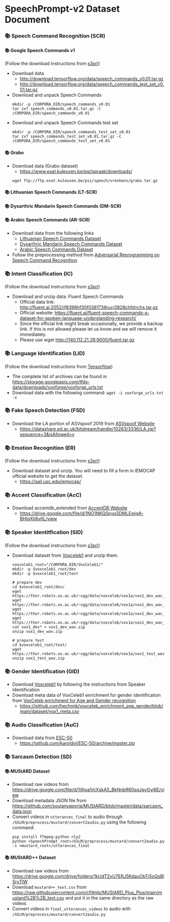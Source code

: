 # SpeechPrompt-v2 Dataset Document

### :books: Speech Command Recognition (SCR)

#### :books: Google Speech Commands v1

(Follow the download instructions from [s3prl](https://github.com/s3prl/s3prl))

- Download data
  - http://download.tensorflow.org/data/speech_commands_v0.01.tar.gz
  - http://download.tensorflow.org/data/speech_commands_test_set_v0.01.tar.gz
- Download and unpack Speech Commands
  ```
  mkdir -p /CORPORA_DIR/speech_commands_v0.01
  tar zxf speech_commands_v0.01.tar.gz -C /CORPORA_DIR/speech_commands_v0.01
  ```
- Download and unpack Speech Commands test set
  ```
  mkdir -p /CORPORA_DIR/speech_commands_test_set_v0.01
  tar zxf speech_commands_test_set_v0.01.tar.gz -C /CORPORA_DIR/speech_commands_test_set_v0.01
  ```

#### :books: Grabo

- Download data (Grabo dataset)
  - https://www.esat.kuleuven.be/psi/spraak/downloads/
  ```
  wget ftp://ftp.esat.kuleuven.be/psi/speech/vrenkens/grabo.tar.gz
  ```

#### :books: Lithuanian Speech Commands (LT-SCR)

#### :books: Dysarthric Mandarin Speech Commands (DM-SCR)

#### :books: Arabic Speech Commands (AR-SCR)

- Download data from the following links
  - [Lithuanian Speech Commands Dataset](https://github.com/kolesov93/lt_speech_commands)
  - [Dysarthric Mandarin Speech Commands Dataset](https://reurl.cc/a5vAG4)
  - [Arabic Speech Commands Dataset](https://github.com/ltkbenamer/AR_Speech_Database.git)
- Follow the preprocessing method from [Adversarial Reprogramming on Speech Command Recognition](https://github.com/dodohow1011/SpeechAdvReprogram)

### :books: Intent Classification (IC)

(Follow the download instructions from [s3prl](https://github.com/s3prl/s3prl))

- Download and unzip data: Fluent Speech Commands
  - Official data link: http://fluent.ai:2052/jf8398hf30f0381738rucj3828chfdnchs.tar.gz
  - Official website: https://fluent.ai/fluent-speech-commands-a-dataset-for-spoken-language-understanding-research/
  - Since the official link might break occasionally, we provide a backup link. If this is not allowed please let us know and we will remove it immediately.
  - Please use wget http://140.112.21.28:9000/fluent.tar.gz

### :books: Language Identification (LID)

(Follow the download instructions from [Tensorflow](https://www.tensorflow.org/datasets/catalog/voxforge))

- The complete list of archives can be found in https://storage.googleapis.com/tfds-data/downloads/voxforge/voxforge_urls.txt
- Download data with the following command:
  `wget -i voxforge_urls.txt -x`

### :books: Fake Speech Detection (FSD)

- Download the LA portion of ASVspoof 2019 from [ASVspoof Website](https://datashare.ed.ac.uk/handle/10283/3336)
  - https://datashare.ed.ac.uk/bitstream/handle/10283/3336/LA.zip?sequence=3&isAllowed=y

### :books: Emotion Recognition (ER)

(Follow the download instructions from [s3prl](https://github.com/s3prl/s3prl))

- Download dataset and unzip. You will need to fill a form in IEMOCAP official website to get the dataset.
  - https://sail.usc.edu/iemocap/

### :books: Accent Classification (AcC)

- Download accentdb_extended from [AccentDB Website](https://accentdb.org/)
  - https://drive.google.com/file/d/1NO1NKQSpyq3DMLEwiqA-BHIqXli8vtIL/view

### :books: Speaker Identitfication (SID)

(Follow the download instructions from [s3prl](https://github.com/s3prl/s3prl))

- Download dataset from [Voxceleb1](https://www.robots.ox.ac.uk/~vgg/data/voxceleb/vox1.html) and unzip them.

  ```
  voxceleb1_root="/CORPORA_DIR/VoxCeleb1/"
  mkdir -p $voxceleb1_root/dev
  mkdir -p $voxceleb1_root/test

  # prepare dev
  cd $voxceleb1_root/dev/
  wget https://thor.robots.ox.ac.uk/~vgg/data/voxceleb/vox1a/vox1_dev_wav_partaa
  wget https://thor.robots.ox.ac.uk/~vgg/data/voxceleb/vox1a/vox1_dev_wav_partab
  wget https://thor.robots.ox.ac.uk/~vgg/data/voxceleb/vox1a/vox1_dev_wav_partac
  wget https://thor.robots.ox.ac.uk/~vgg/data/voxceleb/vox1a/vox1_dev_wav_partad
  cat vox1_dev* > vox1_dev_wav.zip
  unzip vox1_dev_wav.zip

  # prepare test
  cd $voxceleb1_root/test/
  wget https://thor.robots.ox.ac.uk/~vgg/data/voxceleb/vox1a/vox1_test_wav.zip
  unzip vox1_test_wav.zip
  ```

### :books: Gender Identification (GID)

- Download [Voxceleb1](https://www.robots.ox.ac.uk/~vgg/data/voxceleb/vox1.html) by following the instructions from Speaker Identification
- Download meta data of VoxCeleb1 enrichment for gender identification from [VoxCeleb enrichment for Age and Gender recognition](https://github.com/hechmik/voxceleb_enrichment_age_gender)
  - https://github.com/hechmik/voxceleb_enrichment_age_gender/blob/main/dataset/vox1_meta.csv

### :books: Audio Classification (AuC)

- Download data from [ESC-50](https://github.com/karolpiczak/ESC-50)
  - https://github.com/karoldvl/ESC-50/archive/master.zip

### :books: Sarcasm Detection (SD)

#### :books: MUStARD Dataset

- Download raw videos from https://drive.google.com/file/d/1i9ixalVcXskA5_BkNnbR60sqJqvGyi6E/view
- Download metadata JSON file from https://github.com/soujanyaporia/MUStARD/blob/master/data/sarcasm_data.json
- Convert videos in `utterances_final` to audio through `/GSLM/preprocess/mustard/convert2audio.py` using the following command:
  ```bash=
  pip install ffmpeg-python nlp2
  python <SpeechPrompt_root>/GSLM/preprocess/mustard/convert2audio.py -s <mustard_root>/utterances_final
  ```

#### :books: MUStARD++ Dataset

- Download raw videos from https://drive.google.com/drive/folders/1kUdT2yU7ERJ5KdauObTj5oQsBlSrvTlW
- Download `mustard++_text.csv` from https://raw.githubusercontent.com/cfiltnlp/MUStARD_Plus_Plus/main/mustard%2B%2B_text.csv and put it in the same directory as the raw videos
- Convert videos in `final_utterances_videos` to audio with `/GSLM/preprocess/mustard/convert2audio.py`

